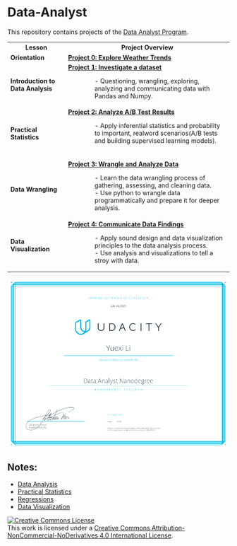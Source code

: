 # Data-Analyst

This repository contains projects of the [Data Analyst Program](https://www.udacity.com/course/data-analyst-nanodegree--nd002). 

<table> 
<tbody> 
<tr>
        <th>Lesson</th>
        <th>Project Overview</th>

</tr>

<tr>
        <td><b>Orientation </td>
        <td> 
            <b><a href="https://github.com/Yuexi-Li/Data-Analytics/tree/master/Explore-Weather-Trends">Project 0: Explore Weather Trends</a>  </b><BR> 
            </td>
</tr>

<tr>
        <td><b>Introduction to Data Analysis</td>
        <td><b><a href="https://github.com/Yuexi-Li/Data-Analytics/tree/master/Investigate-a-Dataset">Project 1: Investigate a dataset</a>  </b><BR> 
        <p style="padding-left: 60px;"> - Questioning, wrangling, exploring, analyzing and communicating data with Pandas and Numpy.</td>
  
</tr>

<tr>
        <td><b>Practical Statistics</td>
         <td><b><a href="https://github.com/Yuexi-Li/Data-Analytics/tree/master/Analyze-AB-Test-Results">Project 2: Analyze A/B Test Results</a>  </b><BR> 
        <p style="padding-left: 60px;"> -  Apply inferential statistics and probability to important, realword scenarios(A/B tests and building supervised learning models).<br></em><br></p>
        
</tr>

<tr>
        <td><b>Data Wrangling</td>
         <td>
         <b><a href="https://github.com/Yuexi-Li/Data-Analytics/tree/master/Wrangle-Analyze-Data">Project 3: Wrangle and Analyze Data</a>  </b><BR> 
         <p style="padding-left: 60px;"> - Learn the data wrangling process of gathering, assessing, and cleaning data.  <br>
         - Use python to wrangle data programmatically and prepare it for deeper analysis. 
</tr>

<tr>
        <td><b>Data Visualization</td>
         <td><b><a href="https://github.com/Yuexi-Li/Data-Analytics/tree/master/Communicate-Data-Findings">Project 4: Communicate Data Findings</a>  </b><BR> 
        <p style="padding-left: 60px;"> - Apply sound design and data visualization principles to the data analysis process. <br>
      - Use analysis and visualizations to tell a stroy with data. 
</tr>

</tr>
</tbody>
</table>

![](DataAnalystCertificate.png)

## Notes: 
- [Data Analysis](./Notes/DataAnalysis.md)
- [Practical Statistics](./Notes/PracticalStatistics.md)
- [Regressions](./Notes/Regressions.md)
- [Data Visualization](./Notes/DataVisualization.md)
  
  
<a rel="license" href="http://creativecommons.org/licenses/by-nc-nd/4.0/"><img alt="Creative Commons License" style="border-width:0" src="https://i.creativecommons.org/l/by-nc-nd/4.0/88x31.png" /></a><br />This work is licensed under a <a rel="license" href="http://creativecommons.org/licenses/by-nc-nd/4.0/">Creative Commons Attribution-NonCommercial-NoDerivatives 4.0 International License</a>.